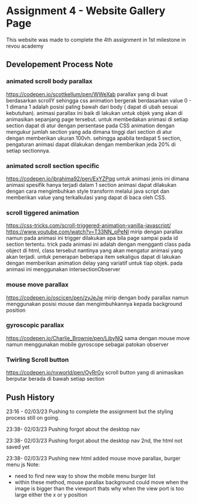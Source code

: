 # Assignment 4 - Website Gallery Page

This website was made to complete the 4th assignment in 1st milestone in revou academy

## Developement Process Note

### animated scroll body parallax

https://codepen.io/scottkellum/pen/WWeXab
parallax yang di buat berdasarkan scrollY sehingga css animation bergerak berdasarkan value 0 - 1 dimana 1 adalah posisi paling bawah dari body ( dapat di ubah sesuai kebutuhan). animasi parallax ini baik di lakukan untuk objek yang akan di animasikan sepanjang page tersebut. untuk membedakan animasi di setiap section dapat di atur dengan persentase pada CSS animation dengan mengukur jumlah section yang ada dimana tinggi dari section di atur dengan memberikan ukuran 100vh. sehingga apabila terdapat 5 section, pengaturan animasi dapat dilakukan dengan memberikan jeda 20% di setiap sectionnya.

### animated scroll section specific

https://codepen.io/ibrahima92/pen/ExYZPqg
untuk animasi jenis ini dimana animasi spesifik hanya terjadi dalam 1 section animasi dapat dilakukan dengan cara mengimbuhkan style transform melalui java script dan memberikan value yang terkalkulasi yang dapat di baca oleh CSS.

### scroll tiggered animation

https://css-tricks.com/scroll-triggered-animation-vanilla-javascript/
https://www.youtube.com/watch?v=T33NN_pPeNI
mirip dengan parallax namun pada animasi ini trigger dilakukan apa bila page sampai pada id section tertentu. trick pada animasi ini adalah dengan mengganti class pada object di html, class tersebut nantinya yang akan mengatur animasi yang akan terjadi. untuk penerapan beberapa item sekaligus dapat di lakukan dengan memberikan animation delay yang variatif untuk tiap objek. pada animasi ini menggunakan intersectionObserver

### mouse move parallax

https://codepen.io/oscicen/pen/zyJeJw
mirip dengan body parallax namun menggunakan posisi mouse dan mengimbuhkannya kepada background position

### gyroscopic parallax

https://codepen.io/Charlie_Brownie/pen/LjbyNQ
sama dengan mouse move namun menggunakan mobile gyroscope sebagai patokan observer

### Twirling Scroll button

https://codepen.io/nxworld/pen/OyRrGy
scroll button yang di animasikan berputar berada di bawah setiap section

## Push History

23:16 - 02/03/23
Pushing to complete the assignment but the styling process still on going.

23:38- 02/03/23
Pushing forgot about the desktop nav

23:38- 02/03/23
Pushing forgot about the desktop nav 2nd, the html not saved yet

23:38- 02/03/23
Pushing new html added mouse move parallax, burger menu js
Note:

- need to find new way to show the mobile menu burger list
- within these method, mouse parallax background could move when the image is bigger than the viewport thats why when the view port is too large either the x or y position
